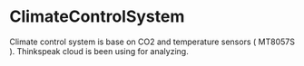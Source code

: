 # ClimateControlSystem
Climate control system is base on CO2 and temperature sensors ( MT8057S ). Thinkspeak cloud is been using for analyzing. 
